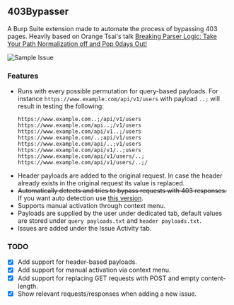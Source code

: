 ## 403Bypasser
A Burp Suite extension made to automate the process of bypassing 403 pages. Heavily based on Orange Tsai's talk [Breaking Parser Logic: Take Your Path Normalization off and Pop 0days Out!
](https://www.youtube.com/watch?v=CIhHpkybYsY)

![Sample Issue](https://raw.githubusercontent.com/Gilzy/403Bypasser/c7d53696089ed2e80191c003fd992a21dd9858f4/Sample%20Issue.jpg)

### Features
- Runs with every possible permutation for query-based payloads. 
For instance `https://www.example.com/api/v1/users` with payload `..;` will result in testing the following:
  ```
  https://www.example.com..;/api/v1/users
  https://www.example.com/api..;/v1/users
  https://www.example.com/api/v1..;/users
  https://www.example.com/..;api/v1/users
  https://www.example.com/api/..;v1/users
  https://www.example.com/api/v1/..;users
  https://www.example.com/api/v1/users/..;
  https://www.example.com/api/v1/users/..;/
  ```
- Header payloads are added to the original request. In case the header already exists in the original request its value is replaced.
- ~~Automatically detects and tries to bypass requests with 403 responses.~~ If you want auto detection use [this version](https://github.com/Gilzy/403Bypasser/tree/8a821dcf11c7f2fb9974361cbb16072b51b7cf15).
- Supports manual activation through context menu.
- Payloads are supplied by the user under dedicated tab, default values are stored under `query payloads.txt` and `header payloads.txt`.
- Issues are added under the Issue Activity tab.

### TODO
- [x] Add support for header-based payloads.
- [x] Add support for manual activation via context menu.
- [x] Add support for replacing GET requests with POST and empty content-length.
- [x] Show relevant requests/responses when adding a new issue.
